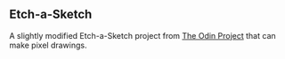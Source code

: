 ## Etch-a-Sketch

A slightly modified Etch-a-Sketch project from [The Odin Project](https://www.theodinproject.com/courses/web-development-101/lessons/etch-a-sketch-project?ref=lnav) that can make pixel drawings.
